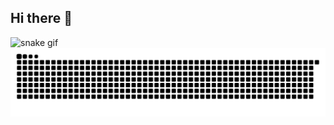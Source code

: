 ## Hi there 👋


<!--
**sainudheenp/sainudheenp** is a ✨ _special_ ✨ repository because its `README.md` (this file) appears on your GitHub profile.

Here are some ideas to get you started:

- 🔭 I’m currently working on ...
- 🌱 I’m currently learning ...
- 👯 I’m looking to collaborate on ...
- 🤔 I’m looking for help with ...
- 💬 Ask me about ...
- 📫 How to reach me: ...
- 😄 Pronouns: ...
- ⚡ Fun fact: ...
-->
![snake gif](https://github.com/sainudheenp/sainudheenp/blob/output/github-contribution-grid-snake.gif)
<img src="https://raw.githubusercontent.com/sainudheenp/sainudheenp/output/snake.svg" alt="Snake animation" />
